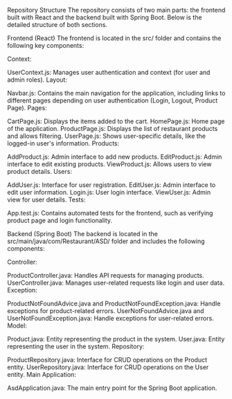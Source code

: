 Repository Structure The repository consists of two main parts: the frontend built with React and the backend built with Spring Boot. Below is the detailed structure of both sections.


Frontend (React) The frontend is located in the src/ folder and contains the following key components:

Context:

UserContext.js: Manages user authentication and context (for user and admin roles). Layout:

Navbar.js: Contains the main navigation for the application, including links to different pages depending on user authentication (Login, Logout, Product Page). Pages:

CartPage.js: Displays the items added to the cart. HomePage.js: Home page of the application. ProductPage.js: Displays the list of restaurant products and allows filtering. UserPage.js: Shows user-specific details, like the logged-in user's information. Products:

AddProduct.js: Admin interface to add new products. EditProduct.js: Admin interface to edit existing products. ViewProduct.js: Allows users to view product details. Users:

AddUser.js: Interface for user registration. EditUser.js: Admin interface to edit user information. Login.js: User login interface. ViewUser.js: Admin view for user details. Tests:

App.test.js: Contains automated tests for the frontend, such as verifying product page and login functionality.


Backend (Spring Boot) The backend is located in the src/main/java/com/Restaurant/ASD/ folder and includes the following components:

Controller:

ProductController.java: Handles API requests for managing products. UserController.java: Manages user-related requests like login and user data. Exception:

ProductNotFoundAdvice.java and ProductNotFoundException.java: Handle exceptions for product-related errors. UserNotFoundAdvice.java and UserNotFoundException.java: Handle exceptions for user-related errors. Model:

Product.java: Entity representing the product in the system. User.java: Entity representing the user in the system. Repository:

ProductRepository.java: Interface for CRUD operations on the Product entity. UserRepository.java: Interface for CRUD operations on the User entity. Main Application:

AsdApplication.java: The main entry point for the Spring Boot application.
